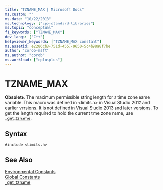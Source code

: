 ```yaml
---
title: "TZNAME_MAX | Microsoft Docs"
ms.custom: ""
ms.date: "10/22/2018"
ms.technology: ["cpp-standard-libraries"]
ms.topic: "conceptual"
f1_keywords: ["TZNAME_MAX"]
dev_langs: ["C++"]
helpviewer_keywords: ["TZNAME_MAX constant"]
ms.assetid: e2286cb8-751d-4557-9650-5c4b98a8f7be
author: "corob-msft"
ms.author: "corob"
ms.workload: ["cplusplus"]
---
```

# TZNAME_MAX

**Obsolete**. The maximum permissible string length for a time zone name variable. This macro was defined in \<limits.h> in Visual Studio 2012 and earlier versions. It is not defined in Visual Studio 2013 and later versions. To get the length required to hold the current time zone name, use [_get_tzname](../c-runtime-library/reference/get-tzname.md).

## Syntax

```
#include <limits.h>
```

## See Also

[Environmental Constants](../c-runtime-library/environmental-constants.md)<br/>
[Global Constants](../c-runtime-library/global-constants.md)<br/>
[_get_tzname](../c-runtime-library/reference/get-tzname.md)
